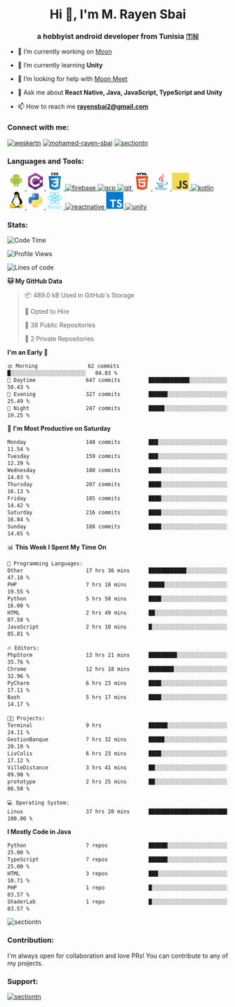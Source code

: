 <h1 style="text-align: center;">Hi 👋, I'm M. Rayen Sbai</h1>
<h3 style="text-align: center;">a hobbyist android developer from Tunisia 🇹🇳</h3>

- 🔭 I’m currently working on [Moon](https://github.com/MoonMeet/)

- 🌱 I’m currently learning **Unity**

- 🤝 I’m looking for help with [Moon Meet](https://github.com/MoonMeet/MoonMeet-CrossPlatform)

- 💬 Ask me about **React Native, Java, JavaScript, TypeScript and Unity**

- 📫 How to reach me **rayensbai2@gmail.com**

<h3 style="text-align: left;">Connect with me:</h3>
<p style="text-align: left;">
<a href="https://twitter.com/weskertn" target="blank"><img style="text-align: center;" src="https://raw.githubusercontent.com/rahuldkjain/github-profile-readme-generator/master/src/images/icons/Social/twitter.svg" alt="weskertn" height="30" width="40" /></a>
<a href="https://linkedin.com/in/mohamed-rayen-sbai" target="blank"><img style="text-align: center;" src="https://raw.githubusercontent.com/rahuldkjain/github-profile-readme-generator/master/src/images/icons/Social/linked-in-alt.svg" alt="mohamed-rayen-sbai" height="30" width="40" /></a>
<a href="https://www.youtube.com/@SectionTN" target="blank"><img style="text-align: center" src="https://raw.githubusercontent.com/rahuldkjain/github-profile-readme-generator/master/src/images/icons/Social/youtube.svg" alt="sectiontn" height="30" width="40" /></a>
</p>

<h3 style="text-align: left">Languages and Tools:</h3>
<p style="text-align: left;"> <a href="https://developer.android.com" target="_blank" rel="noreferrer"> <img src="https://raw.githubusercontent.com/devicons/devicon/master/icons/android/android-original-wordmark.svg" alt="android" width="40" height="40"/> </a> <a href="https://www.w3schools.com/cs/" target="_blank" rel="noreferrer"> <img src="https://raw.githubusercontent.com/devicons/devicon/master/icons/csharp/csharp-original.svg" alt="csharp" width="40" height="40"/> </a> <a href="https://www.w3schools.com/css/" target="_blank" rel="noreferrer"> <img src="https://raw.githubusercontent.com/devicons/devicon/master/icons/css3/css3-original-wordmark.svg" alt="css3" width="40" height="40"/> </a> <a href="https://firebase.google.com/" target="_blank" rel="noreferrer"> <img src="https://www.vectorlogo.zone/logos/firebase/firebase-icon.svg" alt="firebase" width="40" height="40"/> </a> <a href="https://cloud.google.com" target="_blank" rel="noreferrer"> <img src="https://www.vectorlogo.zone/logos/google_cloud/google_cloud-icon.svg" alt="gcp" width="40" height="40"/> </a> <a href="https://git-scm.com/" target="_blank" rel="noreferrer"> <img src="https://www.vectorlogo.zone/logos/git-scm/git-scm-icon.svg" alt="git" width="40" height="40"/> </a> <a href="https://www.w3.org/html/" target="_blank" rel="noreferrer"> <img src="https://raw.githubusercontent.com/devicons/devicon/master/icons/html5/html5-original-wordmark.svg" alt="html5" width="40" height="40"/> </a> <a href="https://www.java.com" target="_blank" rel="noreferrer"> <img src="https://raw.githubusercontent.com/devicons/devicon/master/icons/java/java-original.svg" alt="java" width="40" height="40"/> </a> <a href="https://developer.mozilla.org/en-US/docs/Web/JavaScript" target="_blank" rel="noreferrer"> <img src="https://raw.githubusercontent.com/devicons/devicon/master/icons/javascript/javascript-original.svg" alt="javascript" width="40" height="40"/> </a> <a href="https://kotlinlang.org" target="_blank" rel="noreferrer"> <img src="https://www.vectorlogo.zone/logos/kotlinlang/kotlinlang-icon.svg" alt="kotlin" width="40" height="40"/> </a> <a href="https://www.linux.org/" target="_blank" rel="noreferrer"> <img src="https://raw.githubusercontent.com/devicons/devicon/master/icons/linux/linux-original.svg" alt="linux" width="40" height="40"/> </a> <a href="https://www.python.org" target="_blank" rel="noreferrer"> <img src="https://raw.githubusercontent.com/devicons/devicon/master/icons/python/python-original.svg" alt="python" width="40" height="40"/> </a> <a href="https://reactjs.org/" target="_blank" rel="noreferrer"> <img src="https://raw.githubusercontent.com/devicons/devicon/master/icons/react/react-original-wordmark.svg" alt="react" width="40" height="40"/> </a> <a href="https://reactnative.dev/" target="_blank" rel="noreferrer"> <img src="https://reactnative.dev/img/header_logo.svg" alt="reactnative" width="40" height="40"/> </a> <a href="https://www.typescriptlang.org/" target="_blank" rel="noreferrer"> <img src="https://raw.githubusercontent.com/devicons/devicon/master/icons/typescript/typescript-original.svg" alt="typescript" width="40" height="40"/> </a> <a href="https://unity.com/" target="_blank" rel="noreferrer"> <img src="https://www.vectorlogo.zone/logos/unity3d/unity3d-icon.svg" alt="unity" width="40" height="40"/> </a> </p>

<h3 align="left">Stats:</h3>

<!--START_SECTION:SECTIONTN-->
![Code Time](http://img.shields.io/badge/Code%20Time-288%20hrs%2014%20mins-blue)

![Profile Views](http://img.shields.io/badge/Profile%20Views-30-blue)

![Lines of code](https://img.shields.io/badge/From%20Hello%20World%20I%27ve%20Written-1.3%20million%20lines%20of%20code-blue)

**🐱 My GitHub Data** 

> 📦 489.0 kB Used in GitHub's Storage 
 > 
> 💼 Opted to Hire
 > 
> 📜 38 Public Repositories 
 > 
> 🔑 2 Private Repositories 
 > 
**I'm an Early 🐤** 

```text
🌞 Morning                62 commits          █░░░░░░░░░░░░░░░░░░░░░░░░   04.83 % 
🌆 Daytime                647 commits         █████████████░░░░░░░░░░░░   50.43 % 
🌃 Evening                327 commits         ██████░░░░░░░░░░░░░░░░░░░   25.49 % 
🌙 Night                  247 commits         █████░░░░░░░░░░░░░░░░░░░░   19.25 % 
```
📅 **I'm Most Productive on Saturday** 

```text
Monday                   148 commits         ███░░░░░░░░░░░░░░░░░░░░░░   11.54 % 
Tuesday                  159 commits         ███░░░░░░░░░░░░░░░░░░░░░░   12.39 % 
Wednesday                180 commits         ████░░░░░░░░░░░░░░░░░░░░░   14.03 % 
Thursday                 207 commits         ████░░░░░░░░░░░░░░░░░░░░░   16.13 % 
Friday                   185 commits         ████░░░░░░░░░░░░░░░░░░░░░   14.42 % 
Saturday                 216 commits         ████░░░░░░░░░░░░░░░░░░░░░   16.84 % 
Sunday                   188 commits         ████░░░░░░░░░░░░░░░░░░░░░   14.65 % 
```


📊 **This Week I Spent My Time On** 

```text
💬 Programming Languages: 
Other                    17 hrs 36 mins      ████████████░░░░░░░░░░░░░   47.18 % 
PHP                      7 hrs 18 mins       █████░░░░░░░░░░░░░░░░░░░░   19.55 % 
Python                   5 hrs 58 mins       ████░░░░░░░░░░░░░░░░░░░░░   16.00 % 
HTML                     2 hrs 49 mins       ██░░░░░░░░░░░░░░░░░░░░░░░   07.58 % 
JavaScript               2 hrs 10 mins       █░░░░░░░░░░░░░░░░░░░░░░░░   05.81 % 

🔥 Editors: 
PhpStorm                 13 hrs 21 mins      █████████░░░░░░░░░░░░░░░░   35.76 % 
Chrome                   12 hrs 18 mins      ████████░░░░░░░░░░░░░░░░░   32.96 % 
PyCharm                  6 hrs 23 mins       ████░░░░░░░░░░░░░░░░░░░░░   17.11 % 
Bash                     5 hrs 17 mins       ████░░░░░░░░░░░░░░░░░░░░░   14.17 % 

🐱‍💻 Projects: 
Terminal                 9 hrs               ██████░░░░░░░░░░░░░░░░░░░   24.11 % 
GestionBanque            7 hrs 32 mins       █████░░░░░░░░░░░░░░░░░░░░   20.19 % 
LivColis                 6 hrs 23 mins       ████░░░░░░░░░░░░░░░░░░░░░   17.12 % 
VilleDistance            3 hrs 41 mins       ██░░░░░░░░░░░░░░░░░░░░░░░   09.90 % 
prototype                2 hrs 25 mins       ██░░░░░░░░░░░░░░░░░░░░░░░   06.50 % 

💻 Operating System: 
Linux                    37 hrs 20 mins      █████████████████████████   100.00 % 
```

**I Mostly Code in Java** 

```text
Python                   7 repos             ██████░░░░░░░░░░░░░░░░░░░   25.00 % 
TypeScript               7 repos             ██████░░░░░░░░░░░░░░░░░░░   25.00 % 
HTML                     3 repos             ███░░░░░░░░░░░░░░░░░░░░░░   10.71 % 
PHP                      1 repo              █░░░░░░░░░░░░░░░░░░░░░░░░   03.57 % 
ShaderLab                1 repo              █░░░░░░░░░░░░░░░░░░░░░░░░   03.57 % 
```




<!--END_SECTION:SECTIONTN-->

<div style="text-align:left;">
<p> <img src="https://github-readme-streak-stats.herokuapp.com/?user=sectiontn&theme=dark" alt="sectiontn" /> </p>
</div>

<h3 style="text-align: left;">Contribution:</h3>
I'm always open for collaboration and love PRs! You can contribute to any of my projects.

<h3 style="text-align: left;">Support:</h3>
<p><a href="https://www.buymeacoffee.com/sectiontn"> <img style="text-align: left;" src="https://cdn.buymeacoffee.com/buttons/v2/default-yellow.png" height="50" width="210" alt="sectiontn" /></a></p><br><br>
